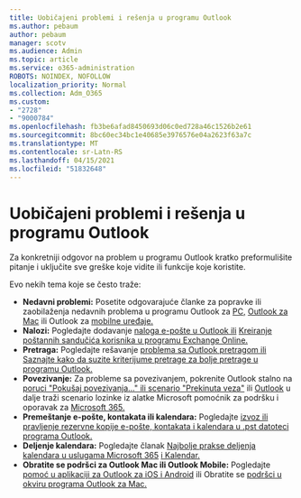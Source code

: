 ```yaml
---
title: Uobičajeni problemi i rešenja u programu Outlook
ms.author: pebaum
author: pebaum
manager: scotv
ms.audience: Admin
ms.topic: article
ms.service: o365-administration
ROBOTS: NOINDEX, NOFOLLOW
localization_priority: Normal
ms.collection: Adm_O365
ms.custom:
- "2728"
- "9000784"
ms.openlocfilehash: fb3be6afad8450693d06c0ed728a46c1526b2e61
ms.sourcegitcommit: 8bc60ec34bc1e40685e3976576e04a2623f63a7c
ms.translationtype: MT
ms.contentlocale: sr-Latn-RS
ms.lasthandoff: 04/15/2021
ms.locfileid: "51832648"
---
```

# <a name="outlook-common-issues-and-resolutions"></a>Uobičajeni problemi i rešenja u programu Outlook

Za konkretniji odgovor na problem u programu Outlook kratko preformulišite pitanje i uključite sve greške koje vidite ili funkcije koje koristite.

Evo nekih tema koje se često traže:

- **Nedavni problemi:**  Posetite odgovarajuće članke za popravke ili zaobilaženja nedavnih problema u programu Outlook za [PC,](https://support.office.com/article/ecf61305-f84f-4e13-bb73-95a214ac1230) [Outlook za Mac](https://support.office.com/article/54afa5e3-db38-422a-9d94-3b55330ded8e) ili Outlook za [mobilne uređaje.](https://support.office.com/article/a264ef01-9c88-48fb-9285-7017e4f31f02)
- **Nalozi:**  Pogledajte dodavanje [naloga e-pošte u Outlook ili](https://support.office.com/article/6e27792a-9267-4aa4-8bb6-c84ef146101b) [Kreiranje poštannih sandučića korisnika u programu Exchange Online.](https://docs.microsoft.com/Exchange/recipients-in-exchange-online/create-user-mailboxes)
- **Pretraga:**  Pogledajte rešavanje [problema sa Outlook pretragom ili](https://support.office.com/article/2556b11f-f4d8-46be-b0a7-de33a3f4f066) [Saznajte kako da suzite kriterijume pretrage za bolje pretrage u programu Outlook.](https://support.office.com/article/D824D1E9-A255-4C8A-8553-276FB895A8DA)
- **Povezivanje:**  Za probleme sa povezivanjem, pokrenite Outlook stalno na [poruci "Pokušaj povezivanja..." ili scenario "Prekinuta veza"](https://aka.ms/SaRA-OutlookDisconnect) ili [Outlook](https://aka.ms/SaRA-OutlookPwdPrompt) u dalje traži scenario lozinke iz alatke Microsoft pomoćnik za podršku i oporavak za [Microsoft 365.](https://diagnostics.outlook.com/#/)
- **Premeštanje e-pošte, kontakata ili kalendara:**  Pogledajte [izvoz ili pravljenje rezervne kopije e-pošte, kontakata i kalendara u .pst datoteci programa Outlook.](https://support.office.com/article/14252b52-3075-4e9b-be4e-ff9ef1068f91)
- **Deljenje kalendara:**  Pogledajte članak [Najbolje prakse deljenja kalendara u uslugama Microsoft 365](https://support.office.com/article/b576ecc3-0945-4d75-85f1-5efafb8a37b4) [i Kalendar.](https://support.office.com/article/D93F72D3-2361-4E0D-8D6A-5C4939C17F39)
- **Obratite se podršci za Outlook Mac ili Outlook Mobile:**  Pogledajte [pomoć u aplikaciji za Outlook za iOS i Android](https://support.office.com/article/218a22d1-9fa5-4889-b689-de1c63493243) ili Obratite se [podršci u okviru programa Outlook za Mac.](https://support.office.com/article/d0410177-8e65-4487-93f7-206a3a3d71a8)
